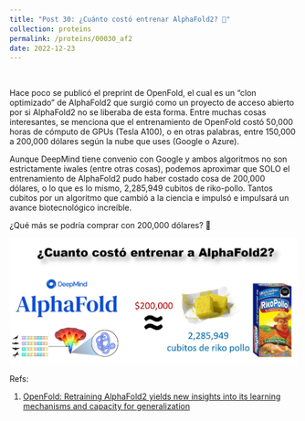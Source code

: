 ```yaml
---
title: "Post 30: ¿Cuánto costó entrenar AlphaFold2? 💸"
collection: proteins
permalink: /proteins/00030_af2
date: 2022-12-23
---
```


&nbsp;

Hace poco se publicó el preprint de OpenFold, el cual es un “clon optimizado” de AlphaFold2 que surgió como un proyecto de acceso abierto por si AlphaFold2 no se liberaba de esta forma. Entre muchas cosas interesantes, se menciona que el entrenamiento de OpenFold costó 50,000 horas de cómputo de GPUs (Tesla A100), o en otras palabras, entre 150,000 a 200,000 dólares según la nube que uses (Google o Azure).

Aunque DeepMind tiene convenio con Google y ambos algoritmos no son estrictamente iwales (entre otras cosas), podemos aproximar que SOLO el entrenamiento de AlphaFold2 pudo haber costado cosa de 200,000 dólares, o lo que es lo mismo,  2,285,949 cubitos de riko-pollo. Tantos cubitos por un algoritmo que cambió a la ciencia e impulsó e impulsará un avance biotecnológico increíble. 

¿Qué más se podría comprar con 200,000 dólares? 🤔

![img](/images/proteins/00029_af2.jpg)

Refs:

1. [OpenFold: Retraining AlphaFold2 yields new insights into its learning mechanisms and capacity for generalization](https://www.biorxiv.org/content/10.1101/2022.11.20.517210v2) 
